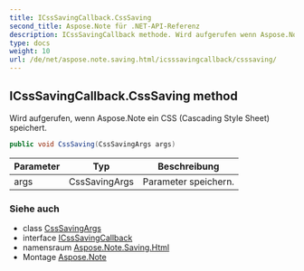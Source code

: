 ```yaml
---
title: ICssSavingCallback.CssSaving
second_title: Aspose.Note für .NET-API-Referenz
description: ICssSavingCallback methode. Wird aufgerufen wenn Aspose.Note ein CSS Cascading Style Sheet speichert.
type: docs
weight: 10
url: /de/net/aspose.note.saving.html/icsssavingcallback/csssaving/
---
```

## ICssSavingCallback.CssSaving method

Wird aufgerufen, wenn Aspose.Note ein CSS (Cascading Style Sheet) speichert.

```csharp
public void CssSaving(CssSavingArgs args)
```

| Parameter | Typ | Beschreibung |
| --- | --- | --- |
| args | CssSavingArgs | Parameter speichern. |

### Siehe auch

* class [CssSavingArgs](../../csssavingargs/)
* interface [ICssSavingCallback](../)
* namensraum [Aspose.Note.Saving.Html](../../icsssavingcallback/)
* Montage [Aspose.Note](../../../)


